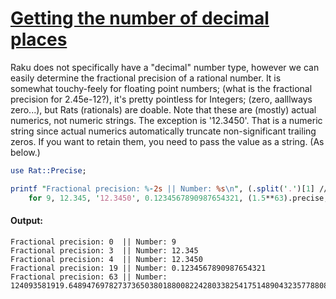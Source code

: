 [1]: https://rosettacode.org/wiki/Getting_the_number_of_decimal_places

# [Getting the number of decimal places][1]

Raku does not specifically have a "decimal" number type, however we can
easily determine the fractional precision of a rational number. It is somewhat
touchy-feely for floating point numbers; (what is the fractional precision for
2.45e-12?), it's pretty pointless for Integers; (zero, aalllways zero...), but
Rats (rationals) are doable. Note that these are (mostly) actual numerics, not
numeric strings. The exception is '12.3450'. That is a numeric string since
actual numerics automatically truncate non-significant trailing zeros. If you 
want to retain them, you need to pass the value as a string. (As below.)

```perl
use Rat::Precise;

printf "Fractional precision: %-2s || Number: %s\n", (.split('.')[1] // '').chars, $_
    for 9, 12.345, '12.3450', 0.1234567890987654321, (1.5**63).precise;
```

#### Output:
```
Fractional precision: 0  || Number: 9
Fractional precision: 3  || Number: 12.345
Fractional precision: 4  || Number: 12.3450
Fractional precision: 19 || Number: 0.1234567890987654321
Fractional precision: 63 || Number: 124093581919.648947697827373650380188008224280338254175148904323577880859375
```
